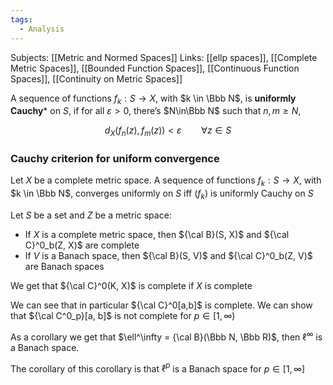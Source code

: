 ```yaml
---
tags:
  - Analysis
---
```

Subjects: [[Metric and Normed Spaces]]
Links: [[ellp spaces]], [[Complete Metric Spaces]], [[Bounded Function Spaces]], [[Continuous Function Spaces]], [[Continuity on Metric Spaces]]

A sequence of functions $f_k :S \to X$, with $k \in \Bbb N$, is ********uniformly Cauchy********* on $S$, if for all $\varepsilon>0$, there’s $N\in\Bbb N$ such that $n, m \ge N$,

$$ d_X(f_n(z) , f_m(z)) < \varepsilon \qquad \forall z \in S $$

### Cauchy criterion for uniform convergence

Let $X$ be a complete metric space. A sequence of functions $f_k :S \to X$, with $k \in \Bbb N$, converges uniformly on $S$ iff $(f_k)$ is uniformly Cauchy on $S$

Let $S$ be a set and $Z$ be a metric space:

- If $X$ is a complete metric space, then ${\cal B}(S, X)$ and ${\cal C}^0_b(Z, X)$ are complete
- If $V$ is a Banach space, then ${\cal B}(S, V)$ and ${\cal C}^0_b(Z, V)$ are Banach spaces

We get that ${\cal C}^0(K, X)$ is complete if $X$ is complete

We can see that in particular ${\cal C}^0[a,b]$ is complete. We can show that ${\cal C^0_p}[a, b]$ is not complete for $p \in [1,\infty)$

As a corollary we get that $\ell^\infty = {\cal B}(\Bbb N, \Bbb R)$, then $\ell ^\infty$ is a Banach space.

The corollary of this corollary is that $\ell^p$ is a Banach space for $p\in [1,\infty]$